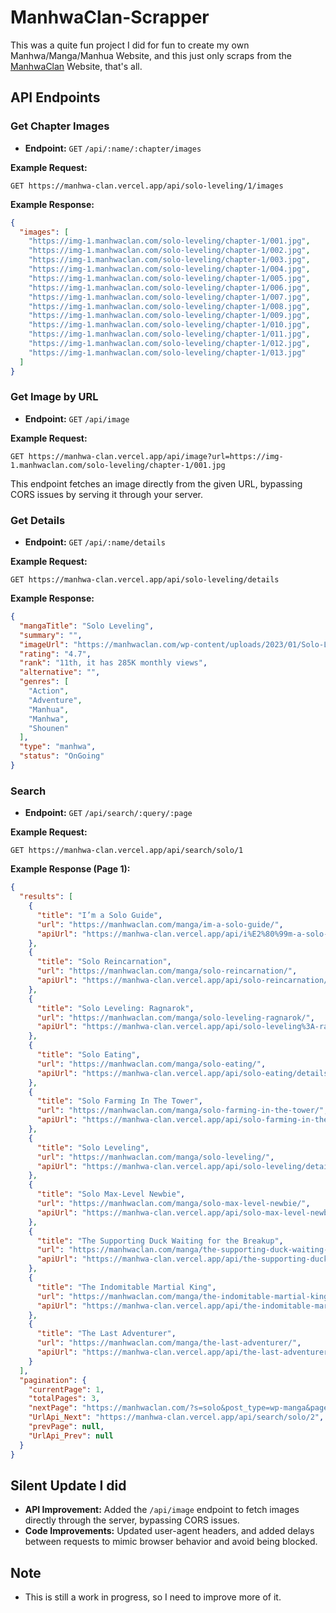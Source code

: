 # ManhwaClan-Scrapper

This was a quite fun project I did for fun to create my own Manhwa/Manga/Manhua Website, and this just only scraps from the [ManhwaClan](https://manhwaclan.com/) Website, that's all.

## API Endpoints

### Get Chapter Images
- **Endpoint:** `GET` `/api/:name/:chapter/images`

**Example Request:**
```
GET https://manhwa-clan.vercel.app/api/solo-leveling/1/images
```

**Example Response:**
```json
{
  "images": [
    "https://img-1.manhwaclan.com/solo-leveling/chapter-1/001.jpg",
    "https://img-1.manhwaclan.com/solo-leveling/chapter-1/002.jpg",
    "https://img-1.manhwaclan.com/solo-leveling/chapter-1/003.jpg",
    "https://img-1.manhwaclan.com/solo-leveling/chapter-1/004.jpg",
    "https://img-1.manhwaclan.com/solo-leveling/chapter-1/005.jpg",
    "https://img-1.manhwaclan.com/solo-leveling/chapter-1/006.jpg",
    "https://img-1.manhwaclan.com/solo-leveling/chapter-1/007.jpg",
    "https://img-1.manhwaclan.com/solo-leveling/chapter-1/008.jpg",
    "https://img-1.manhwaclan.com/solo-leveling/chapter-1/009.jpg",
    "https://img-1.manhwaclan.com/solo-leveling/chapter-1/010.jpg",
    "https://img-1.manhwaclan.com/solo-leveling/chapter-1/011.jpg",
    "https://img-1.manhwaclan.com/solo-leveling/chapter-1/012.jpg",
    "https://img-1.manhwaclan.com/solo-leveling/chapter-1/013.jpg"
  ]
}
```

### Get Image by URL
- **Endpoint:** `GET` `/api/image`

**Example Request:**
```
GET https://manhwa-clan.vercel.app/api/image?url=https://img-1.manhwaclan.com/solo-leveling/chapter-1/001.jpg
```

This endpoint fetches an image directly from the given URL, bypassing CORS issues by serving it through your server.

### Get Details
- **Endpoint:** `GET` `/api/:name/details`

**Example Request:**
```
GET https://manhwa-clan.vercel.app/api/solo-leveling/details
```

**Example Response:**
```json
{
  "mangaTitle": "Solo Leveling",
  "summary": "",
  "imageUrl": "https://manhwaclan.com/wp-content/uploads/2023/01/Solo-Leveling-cover-193x278.jpg",
  "rating": "4.7",
  "rank": "11th, it has 285K monthly views",
  "alternative": "",
  "genres": [
    "Action",
    "Adventure",
    "Manhua",
    "Manhwa",
    "Shounen"
  ],
  "type": "manhwa",
  "status": "OnGoing"
}
```

### Search
- **Endpoint:** `GET` `/api/search/:query/:page`

**Example Request:**
```
GET https://manhwa-clan.vercel.app/api/search/solo/1
```

**Example Response (Page 1):**
```json
{
  "results": [
    {
      "title": "I’m a Solo Guide",
      "url": "https://manhwaclan.com/manga/im-a-solo-guide/",
      "apiUrl": "https://manhwa-clan.vercel.app/api/i%E2%80%99m-a-solo-guide/details"
    },
    {
      "title": "Solo Reincarnation",
      "url": "https://manhwaclan.com/manga/solo-reincarnation/",
      "apiUrl": "https://manhwa-clan.vercel.app/api/solo-reincarnation/details"
    },
    {
      "title": "Solo Leveling: Ragnarok",
      "url": "https://manhwaclan.com/manga/solo-leveling-ragnarok/",
      "apiUrl": "https://manhwa-clan.vercel.app/api/solo-leveling%3A-ragnarok/details"
    },
    {
      "title": "Solo Eating",
      "url": "https://manhwaclan.com/manga/solo-eating/",
      "apiUrl": "https://manhwa-clan.vercel.app/api/solo-eating/details"
    },
    {
      "title": "Solo Farming In The Tower",
      "url": "https://manhwaclan.com/manga/solo-farming-in-the-tower/",
      "apiUrl": "https://manhwa-clan.vercel.app/api/solo-farming-in-the-tower/details"
    },
    {
      "title": "Solo Leveling",
      "url": "https://manhwaclan.com/manga/solo-leveling/",
      "apiUrl": "https://manhwa-clan.vercel.app/api/solo-leveling/details"
    },
    {
      "title": "Solo Max-Level Newbie",
      "url": "https://manhwaclan.com/manga/solo-max-level-newbie/",
      "apiUrl": "https://manhwa-clan.vercel.app/api/solo-max-level-newbie/details"
    },
    {
      "title": "The Supporting Duck Waiting for the Breakup",
      "url": "https://manhwaclan.com/manga/the-supporting-duck-waiting-for-the-breakup/",
      "apiUrl": "https://manhwa-clan.vercel.app/api/the-supporting-duck-waiting-for-the-breakup/details"
    },
    {
      "title": "The Indomitable Martial King",
      "url": "https://manhwaclan.com/manga/the-indomitable-martial-king/",
      "apiUrl": "https://manhwa-clan.vercel.app/api/the-indomitable-martial-king/details"
    },
    {
      "title": "The Last Adventurer",
      "url": "https://manhwaclan.com/manga/the-last-adventurer/",
      "apiUrl": "https://manhwa-clan.vercel.app/api/the-last-adventurer/details"
    }
  ],
  "pagination": {
    "currentPage": 1,
    "totalPages": 3,
    "nextPage": "https://manhwaclan.com/?s=solo&post_type=wp-manga&page=2",
    "UrlApi_Next": "https://manhwa-clan.vercel.app/api/search/solo/2",
    "prevPage": null,
    "UrlApi_Prev": null
  }
}
```

## Silent Update I did
- **API Improvement:** Added the `/api/image` endpoint to fetch images directly through the server, bypassing CORS issues.
- **Code Improvements:** Updated user-agent headers, and added delays between requests to mimic browser behavior and avoid being blocked.

## Note
- This is still a work in progress, so I need to improve more of it.
